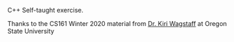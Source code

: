 C++ Self-taught exercise. 

Thanks to the CS161 Winter 2020 material from [Dr. Kiri Wagstaff](https://classes.engr.oregonstate.edu/eecs/winter2020/cs161-020/calendar/) at Oregon State University
